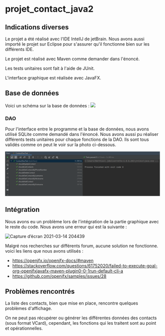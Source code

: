 # projet_contact_java2

## Indications diverses

Le projet a été réalisé avec l'IDE IntellJ de jetBrain. Nous avons aussi importé le projet sur Eclipse pour s'assurer qu'il fonctionne bien sur les différents IDE. 

Le projet est réalisé avec Maven comme demander dans l'énoncé.

Les tests unitaires sont fait à l'aide de JUnit.

L'interface graphique est réalisée avec JavaFX.

## Base de données

Voici un schéma sur la base de données : 
![](img\contact_photo.png)

### DAO

Pour l'interface entre le programme et la base de données, nous avons utilisé SQLite comme demandé dans l'énoncé. Nous avons aussi pu réaliser différents tests unitaires pour chaque fonctions de la DAO. Ils sont tous validés comme on peut le voir sur la photo ci-dessous. 

![image-20210307185433607](.\img\image-20210307185433607.png)



## Intégration 

Nous avons eu un problème lors de l'intégration de la partie graphique avec le reste du code. Nous avons une erreur qui est la suivante :

![Capture d’écran 2021-03-14 204439](img\é.png)

Malgré nos recherches sur différents forum, aucune solution ne fonctionne. voici les liens que nous avons utilisés :

- https://openjfx.io/openjfx-docs/#maven
- https://stackoverflow.com/questions/61752020/failed-to-execute-goal-org-openjfxjavafx-maven-plugin0-0-1run-default-cli-a
- https://github.com/openjfx/samples/issues/28

 ## Problèmes rencontrés 
 
 La liste des contacts, bien que mise en place, rencontre quelques problèmes d'affichage.
 
 On ne peut pas récupérer ou générer les différentes données des contacts (sous format VCard), cependant, les fonctions qui les traitent sont au point et opérationnelles.
 
